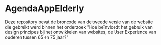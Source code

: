 # AgendaAppElderly

Deze repository bevat de broncode van de tweede versie van de website die gebruikt werd binnen het onderzoek "Hoe beïnvloedt het gebruik van design principes bij het ontwikkelen van websites, de User Experience van ouderen tussen 65 en 75 jaar?"
